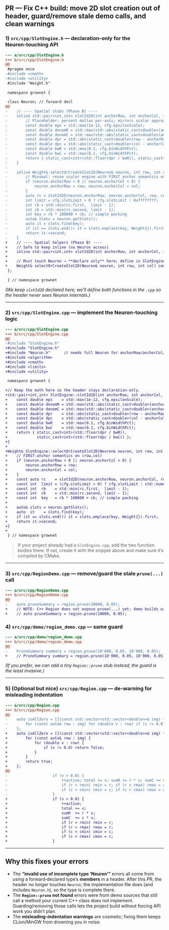 ## PR — Fix C++ build: move 2D slot creation out of header, guard/remove stale demo calls, and clean warnings

### 1) `src/cpp/SlotEngine.h` — **declaration‑only** for the Neuron‑touching API

```diff
--- a/src/cpp/SlotEngine.h
+++ b/src/cpp/SlotEngine.h
@@
 #pragma once
-#include <cmath>
-#include <utility>
 #include "Weight.h"
 
 namespace grownet {
 
 class Neuron; // forward decl
@@
-    // ---- Spatial stubs (Phase B) ----
-    inline std::pair<int,int> slotId2D(int anchorRow, int anchorCol, int row, int col) const {
-        // Placeholder: percent deltas per-axis; mirrors scalar approach.
-        const double eps = std::max(1e-12, cfg.epsilonScale);
-        const double denomR = std::max(std::abs(static_cast<double>(anchorRow)), eps);
-        const double denomC = std::max(std::abs(static_cast<double>(anchorCol)), eps);
-        const double dpr = std::abs(static_cast<double>(row - anchorRow)) / denomR * 100.0;
-        const double dpc = std::abs(static_cast<double>(col - anchorCol)) / denomC * 100.0;
-        const double bwR = std::max(0.1, cfg.binWidthPct);
-        const double bwC = std::max(0.1, cfg.binWidthPct);
-        return { static_cast<int>(std::floor(dpr / bwR)), static_cast<int>(std::floor(dpc / bwC)) };
-    }
-
-    inline Weight& selectOrCreateSlot2D(Neuron& neuron, int row, int col) const {
-        // Minimal: reuse scalar engine with FIRST anchor semantics on (row,col)
-        if (neuron.anchorRow < 0 || neuron.anchorCol < 0) {
-            neuron.anchorRow = row; neuron.anchorCol = col;
-        }
-        auto rc = slotId2D(neuron.anchorRow, neuron.anchorCol, row, col);
-        int limit = cfg.slotLimit > 0 ? cfg.slotLimit : 0x7fffffff;
-        int rb = std::min(rc.first,  limit - 1);
-        int cb = std::min(rc.second, limit - 1);
-        int key = rb * 100000 + cb; // simple packing
-        auto& slots = neuron.getSlots();
-        auto it = slots.find(key);
-        if (it == slots.end()) it = slots.emplace(key, Weight{}).first;
-        return it->second;
-    }
+    // ---- Spatial helpers (Phase B) ----
+    // Safe to keep inline (no Neuron access)
+    inline std::pair<int,int> slotId2D(int anchorRow, int anchorCol, int row, int col) const;
+
+    // Must touch Neuron → **declare only** here; define in SlotEngine.cpp
+    Weight& selectOrCreateSlot2D(Neuron& neuron, int row, int col) const;
 };
 
 } // namespace grownet
```

*(We keep `slotId2D` declared here; we’ll define both functions in the `.cpp` so the header never sees Neuron internals.)*

------

### 2) `src/cpp/SlotEngine.cpp` — **implement** the Neuron‑touching logic

```diff
--- a/src/cpp/SlotEngine.cpp
+++ b/src/cpp/SlotEngine.cpp
@@
-#include "SlotEngine.h"
+#include "SlotEngine.h"
+#include "Neuron.h"      // needs full Neuron for anchorRow/anchorCol/getSlots
+#include <algorithm>
+#include <cmath>
+#include <limits>
+#include <utility>
 
 namespace grownet {
 
+// Keep the math here so the header stays declaration-only.
+std::pair<int,int> SlotEngine::slotId2D(int anchorRow, int anchorCol, int row, int col) const {
+    const double eps    = std::max(1e-12, cfg.epsilonScale);
+    const double denomR = std::max(std::abs(static_cast<double>(anchorRow)), eps);
+    const double denomC = std::max(std::abs(static_cast<double>(anchorCol)), eps);
+    const double dpr    = std::abs(static_cast<double>(row - anchorRow)) / denomR * 100.0;
+    const double dpc    = std::abs(static_cast<double>(col - anchorCol)) / denomC * 100.0;
+    const double bwR    = std::max(0.1, cfg.binWidthPct);
+    const double bwC    = std::max(0.1, cfg.binWidthPct);
+    return { static_cast<int>(std::floor(dpr / bwR)),
+             static_cast<int>(std::floor(dpc / bwC)) };
+}
+
+Weight& SlotEngine::selectOrCreateSlot2D(Neuron& neuron, int row, int col) const {
+    // FIRST-anchor semantics on (row,col)
+    if (neuron.anchorRow < 0 || neuron.anchorCol < 0) {
+        neuron.anchorRow = row;
+        neuron.anchorCol = col;
+    }
+    const auto rc    = slotId2D(neuron.anchorRow, neuron.anchorCol, row, col);
+    const int  limit = (cfg.slotLimit > 0) ? cfg.slotLimit : std::numeric_limits<int>::max();
+    const int  rb    = std::min(rc.first,  limit - 1);
+    const int  cb    = std::min(rc.second, limit - 1);
+    const int  key   = rb * 100000 + cb; // simple packing
+
+    auto& slots = neuron.getSlots();
+    auto  it    = slots.find(key);
+    if (it == slots.end()) it = slots.emplace(key, Weight{}).first;
+    return it->second;
+}
+
 } // namespace grownet
```

> If your project already had a `SlotEngine.cpp`, add the two function bodies there.
>  If not, create it with the snippet above and make sure it’s compiled by CMake.

------

### 3) `src/cpp/RegionDemo.cpp` — remove/guard the **stale** `prune(...)` call

```diff
--- a/src/cpp/RegionDemo.cpp
+++ b/src/cpp/RegionDemo.cpp
@@
-    auto pruneSummary = region.prune(10000, 0.05);
+    // NOTE: C++ Region does not expose prune(...) yet; demo builds without it.
+    // auto pruneSummary = region.prune(10000, 0.05);
```

### 4) `src/cpp/demo/region_demo.cpp` — same guard

```diff
--- a/src/cpp/demo/region_demo.cpp
+++ b/src/cpp/demo/region_demo.cpp
@@
-    PruneSummary summary = region.prune(10'000, 0.05, 10'000, 0.05);
+    // PruneSummary summary = region.prune(10'000, 0.05, 10'000, 0.05);
```

*(If you prefer, we can add a tiny `Region::prune` stub instead; the guard is the least invasive.)*

------

### 5) (Optional but nice) `src/cpp/Region.cpp` — de‑warning for misleading indentation

```diff
--- a/src/cpp/Region.cpp
+++ b/src/cpp/Region.cpp
@@
-    auto isAllZero = [](const std::vector<std::vector<double>>& img) {
-        for (const auto& row : img) for (double v : row) if (v != 0.0) return false; return true;
-    };
+    auto isAllZero = [](const std::vector<std::vector<double>>& img) {
+        for (const auto& row : img) {
+            for (double v : row) {
+                if (v != 0.0) return false;
+            }
+        }
+        return true;
+    };
@@
-                    if (v > 0.0) {
-                        ++active; total += v; sumR += r * v; sumC += c * v;
-                        if (r < rmin) rmin = r; if (r > rmax) rmax = r;
-                        if (c < cmin) cmin = c; if (c > cmax) cmax = c;
-                    }
+                    if (v > 0.0) {
+                        ++active;
+                        total += v;
+                        sumR  += r * v;
+                        sumC  += c * v;
+                        if (r < rmin) rmin = r;
+                        if (r > rmax) rmax = r;
+                        if (c < cmin) cmin = c;
+                        if (c > cmax) cmax = c;
+                    }
```

------

## Why this fixes your errors

- The **“invalid use of incomplete type ‘Neuron’”** errors all come from *using* a forward‑declared type’s **members** in a header. After this PR, the header no longer touches `Neuron`; the implementation file does (and includes `Neuron.h`), so the type is complete there.
- The **`Region::prune` not found** errors were from demo sources that still call a method your current C++ class does not implement. Guarding/removing those calls lets the project build without forcing API work you didn’t plan.
- The **misleading‑indentation warnings** are cosmetic; fixing them keeps CLion/MinGW from drowning you in noise.

